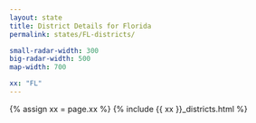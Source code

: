 ```yaml
---
layout: state
title: District Details for Florida
permalink: states/FL-districts/

small-radar-width: 300
big-radar-width: 500
map-width: 700

xx: "FL"
---
```


{% assign xx = page.xx %}
{% include {{ xx }}_districts.html %}